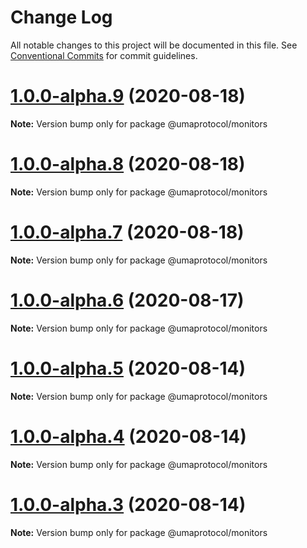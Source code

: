 # Change Log

All notable changes to this project will be documented in this file.
See [Conventional Commits](https://conventionalcommits.org) for commit guidelines.

# [1.0.0-alpha.9](https://github.com/UMAprotocol/protocol/compare/@umaprotocol/monitors@1.0.0-alpha.5...@umaprotocol/monitors@1.0.0-alpha.9) (2020-08-18)

**Note:** Version bump only for package @umaprotocol/monitors

# [1.0.0-alpha.8](https://github.com/UMAprotocol/protocol/compare/@umaprotocol/monitors@1.0.0-alpha.5...@umaprotocol/monitors@1.0.0-alpha.8) (2020-08-18)

**Note:** Version bump only for package @umaprotocol/monitors

# [1.0.0-alpha.7](https://github.com/UMAprotocol/protocol/compare/@umaprotocol/monitors@1.0.0-alpha.5...@umaprotocol/monitors@1.0.0-alpha.7) (2020-08-18)

**Note:** Version bump only for package @umaprotocol/monitors

# [1.0.0-alpha.6](https://github.com/UMAprotocol/protocol/compare/@umaprotocol/monitors@1.0.0-alpha.5...@umaprotocol/monitors@1.0.0-alpha.6) (2020-08-17)

**Note:** Version bump only for package @umaprotocol/monitors

# [1.0.0-alpha.5](https://github.com/UMAprotocol/protocol/compare/@umaprotocol/monitors@1.0.0-alpha.4...@umaprotocol/monitors@1.0.0-alpha.5) (2020-08-14)

**Note:** Version bump only for package @umaprotocol/monitors

# [1.0.0-alpha.4](https://github.com/UMAprotocol/protocol/compare/@umaprotocol/monitors@1.0.0-alpha.3...@umaprotocol/monitors@1.0.0-alpha.4) (2020-08-14)

**Note:** Version bump only for package @umaprotocol/monitors

# [1.0.0-alpha.3](https://github.com/UMAprotocol/protocol/compare/@umaprotocol/monitors@1.0.0-alpha.2...@umaprotocol/monitors@1.0.0-alpha.3) (2020-08-14)

**Note:** Version bump only for package @umaprotocol/monitors
